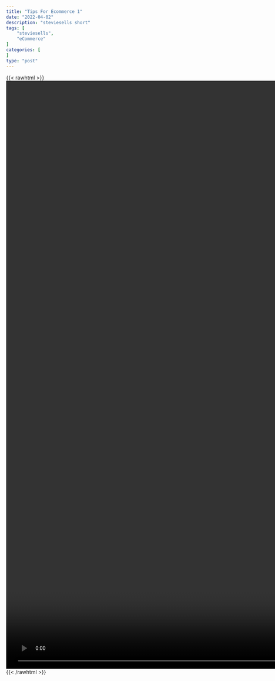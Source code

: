 ```yaml
---
title: "Tips For Ecommerce 1"
date: "2022-04-02"
description: "steviesells short"
tags: [
    "steviesells",
    "eCommerce"
]
categories: [
]
type: "post"
---
```

{{< rawhtml >}}
    <video style="height:40vh;width:auto" overflow="hidden" controls>
        <source src="https://clips.dev00ps.com/steviesells/At_25yo_I_was_doing_100k_per_month_on_eBay.mp4" type="video/mp4"> 
    </video>
{{< /rawhtml >}}